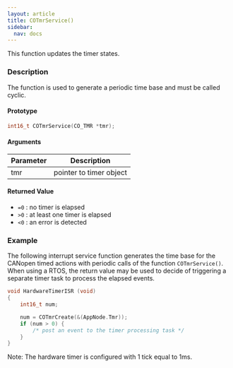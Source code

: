 ```yaml
---
layout: article
title: COTmrService()
sidebar:
  nav: docs
---
```


This function updates the timer states.

<!--more-->

### Description

The function is used to generate a periodic time base and must be called cyclic.

#### Prototype

```c
int16_t COTmrService(CO_TMR *tmr);
```

#### Arguments

| Parameter | Description |
| --- | --- |
| tmr | pointer to timer object |

#### Returned Value

- `=0` : no timer is elapsed
- `>0` : at least one timer is elapsed
- `<0` : an error is detected

### Example

The following interrupt service function generates the time base for the CANopen timed actions with periodic calls of the function `COTmrService()`. When using a RTOS, the return value may be used to decide of triggering a separate timer task to process the elapsed events.

```c
void HardwareTimerISR (void)
{
    int16_t num;

    num = COTmrCreate(&(AppNode.Tmr));
    if (num > 0) {
        /* post an event to the timer processing task */
    }
}
```

Note: The hardware timer is configured with 1 tick equal to 1ms.
